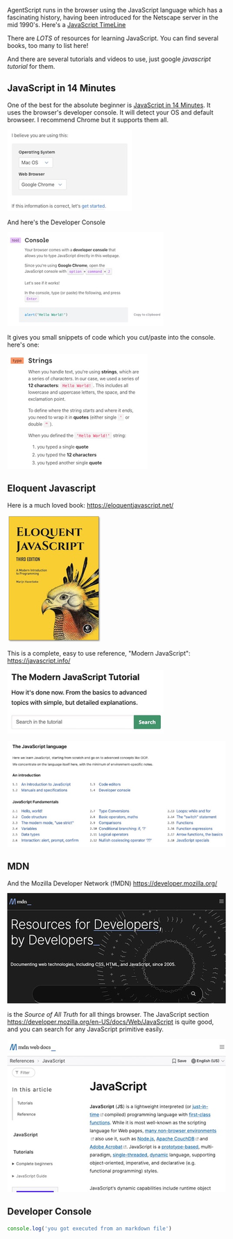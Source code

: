 <!-- # JavaScript -->

AgentScript runs in the browser using the JavaScript language which has a fascinating
history, having been introduced for the Netscape server in the mid 1990's.
Here's a [JavaScript TimeLine](https://www.w3schools.com/js/js_history.asp)

There are _LOTS_ of resources for learning JavaScript. You can find several
books, too many to list here!

And there are several tutorials and videos to use, just google _javascript tutorial_ for them.

## JavaScript in 14 Minutes

One of the best for the absolute beginner is [JavaScript in 14 Minutes](https://jgthms.com/javascript-in-14-minutes). It uses the browser's developer console. It will detect your OS and default browseer. I recommend Chrome but it supports them all.

![Image](../static/JS14Min1.jpg)

And here's the Developer Console

![Image](../static/JS14Min2.jpg)

It gives you small snippets of code which you cut/paste into the console. here's one:

![Image](../static/JS14Min3.jpg)

## Eloquent Javascript

Here is a much loved book: https://eloquentjavascript.net/

![Image](../static/Eloquent.jpg)

This is a complete, easy to use reference, "Modern JavaScript": https://javascript.info/

![Image](../static/Modern1.jpg)

![Image](../static/Modern2.jpg)

## MDN

And the Mozilla Developer Network (fMDN) https://developer.mozilla.org/

![Image](../static/MDN1.jpg)

is the _Source of All Truth_ for all things browser. The JavaScript section https://developer.mozilla.org/en-US/docs/Web/JavaScript is quite good, and you can search for any JavaScript primitive easily.

![Image](../static/MDN2.jpg)

## Developer Console

```js script
console.log('you got executed from an markdown file')
```
